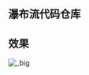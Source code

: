 ## 瀑布流代码仓库

## 效果


![_big](https://github.com/qq1007269259/WaterfallsFlow/blob/master/imgInfo/flow.png)